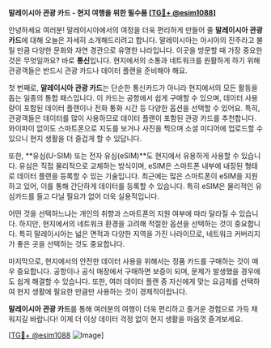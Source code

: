 **말레이시아 관광 카드 - 현지 여행을 위한 필수품 [[TG💪+ @esim1088](https://t.me/s/esim1088)]**

안녕하세요 여러분! 말레이시아에서의 여정을 더욱 편리하게 만들어 줄 **말레이시아 관광 카드**에 대해 오늘은 자세히 소개해드리려고 합니다. 말레이시아는 아시아의 진주라고 불릴 만큼 다양한 문화와 자연 경관으로 유명한 나라입니다. 이곳을 방문할 때 가장 중요한 것은 무엇일까요? 바로 **통신**입니다. 현지에서의 소통과 네트워크를 원활하게 하기 위해 관광객들은 반드시 관광 카드나 데이터 플랜을 준비해야 해요.

첫 번째로, **말레이시아 관광 카드**는 단순한 통신카드가 아니라 현지에서의 모든 활동을 돕는 일종의 통합 패스입니다. 이 카드는 공항에서 쉽게 구매할 수 있으며, 데이터 사용량이 포함된 데이터 플랜이나 전화 통화 시간 등 다양한 옵션을 선택할 수 있어요. 특히, 관광객들은 데이터를 많이 사용하므로 데이터 플랜이 포함된 관광 카드를 추천합니다. 와이파이 없이도 스마트폰으로 지도를 보거나 사진을 찍으며 소셜 미디어에 업로드할 수 있으니 현지 생활을 더 즐겁게 할 수 있답니다.

또한, **유심(U-SIM) 또는 전자 유심(eSIM)**도 현지에서 유용하게 사용할 수 있습니다. 유심은 직접 물리적으로 교체하는 방식이며, eSIM은 스마트폰 내부에 내장된 형태로 데이터 플랜을 등록할 수 있는 기술입니다. 최근에는 많은 스마트폰이 eSIM을 지원하고 있어, 이를 통해 간단하게 데이터를 등록할 수 있습니다. 특히 eSIM은 물리적인 유심카드를 들고 다닐 필요가 없어 더욱 실용적입니다.

어떤 것을 선택하느냐는 개인의 취향과 스마트폰의 지원 여부에 따라 달라질 수 있습니다. 하지만, 현지에서의 네트워크 환경을 고려해 적절한 옵션을 선택하는 것이 중요합니다. 특히 말레이시아는 넓은 면적과 다양한 지역을 가진 나라이므로, 네트워크 커버리지가 좋은 곳을 선택하는 것도 중요합니다.

마지막으로, 현지에서의 안전한 데이터 사용을 위해서는 정품 카드를 구매하는 것이 매우 중요합니다. 공항이나 공식 매장에서 구매하면 보증이 되며, 문제가 발생했을 경우에도 쉽게 해결할 수 있습니다. 또한, 여러 데이터 플랜 중 자신에게 맞는 요금제를 선택하여 현지 생활에 필요한 만큼만 사용하는 것이 경제적이랍니다.

**말레이시아 관광 카드**를 통해 여러분의 여행이 더욱 편리하고 즐거운 경험으로 가득 채워지길 바랍니다! 이제 더 이상 데이터 걱정 없이 현지 생활을 마음껏 즐겨보세요. 

[[TG💪+ @esim1088](https://t.me/s/esim1088) ![Image](https://i.postimg.cc/Y0z9fWf4/image.png)]